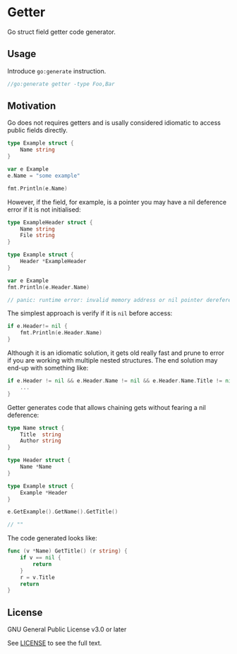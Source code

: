 # Getter

Go struct field getter code generator.

## Usage

Introduce `go:generate` instruction.

```go
//go:generate getter -type Foo,Bar
```

## Motivation

Go does not requires getters and is usally considered idiomatic to access public fields directly.

```go
type Example struct {
    Name string
}

var e Example
e.Name = "some example"

fmt.Println(e.Name)
```

However, if the field, for example, is a pointer you may have a nil deference error if it is not initialised:

```go
type ExampleHeader struct {
	Name string
	File string
}

type Example struct {
	Header *ExampleHeader
}

var e Example
fmt.Println(e.Header.Name)

// panic: runtime error: invalid memory address or nil pointer dereference
```

The simplest approach is verify if it is `nil` before access:

```go
if e.Header!= nil {
    fmt.Println(e.Header.Name)
}
```

Although it is an idiomatic solution, it gets old really fast and prune to error if you are working with multiple nested structures. The end solution may end-up with something like:

```go
if e.Header != nil && e.Header.Name != nil && e.Header.Name.Title != nil {
    ...
}
```

Getter generates code that allows chaining gets without fearing a nil deference:

```go
type Name struct {
	Title  string
	Author string
}

type Header struct {
	Name *Name
}

type Example struct {
	Example *Header
}

e.GetExample().GetName().GetTitle()

// ""
```

The code generated looks like:

```go
func (v *Name) GetTitle() (r string) {
	if v == nil {
		return
	}
	r = v.Title
	return
}
```

## License

GNU General Public License v3.0 or later

See [LICENSE](LICENSE) to see the full text.
